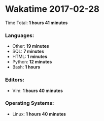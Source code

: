 # Wakatime 2017-02-28

Time Total: **1 hours 41 minutes**

### Languages:
- Other: **19 minutes** 
- SQL: **7 minutes** 
- HTML: **1 minutes** 
- Python: **12 minutes** 
- Bash: **1 hours** 

### Editors:
- Vim: **1 hours 40 minutes** 

### Operating Systems:
- Linux: **1 hours 40 minutes** 


